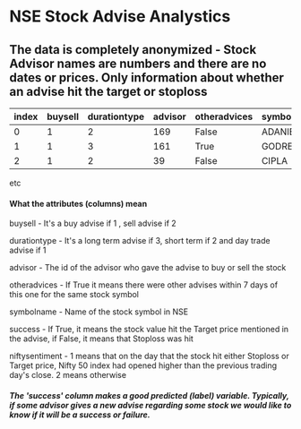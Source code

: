 # NSE Stock Advise Analystics

## The data is completely anonymized - Stock Advisor names are numbers and there are no dates or prices. Only information about whether an advise hit the target or stoploss


|index| buysell |durationtype| 	advisor| 	otheradvices| 	symbolname| 	success| 	niftysentiment|
|-----|---------|------------|----------|----------------|------------|-----------|------------------|
|0 	   |     1 |	    2 |            169 |	     False |	     ADANIENT| 	 False |	        1     |
|1 	   |     1 |     3 |	           161 |	     True 	|      GODREJCP| 	 True 	|         2     |
|2 	   |     1 |	    2 |	           39 	|      False |	     CIPLA 	 |   False |	        2     |
   etc
   
#### What the attributes (columns) mean

  buysell - It's a buy advise if 1 , sell advise if 2
  
  durationtype - It's a long term advise if 3, short term if 2 and day trade advise if 1
  
  advisor - The id of the advisor who gave the advise to buy or sell the stock
  
  otheradvices - If True it means there were other advises within 7 days of this one for the same stock symbol
  
  symbolname - Name of the stock symbol in NSE
  
  success - If True, it means the stock value hit the Target price mentioned in the advise, if False, it means that Stoploss was hit
  
  niftysentiment - 1 means that on the day that the stock hit either Stoploss or Target price, Nifty 50 index had opened higher than the previous trading day's close. 2 means otherwise
  
  
##### The 'success' column makes a good predicted (label) variable. Typically, if some advisor gives a new advise regarding some stock we would like to know if it will be a success or failure.





